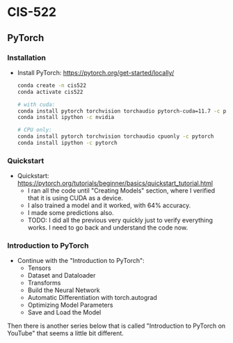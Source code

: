 # CIS-522


## PyTorch

### Installation
* Install PyTorch: https://pytorch.org/get-started/locally/
  ```bash
  conda create -n cis522
  conda activate cis522

  # with cuda:
  conda install pytorch torchvision torchaudio pytorch-cuda=11.7 -c pytorch -c nvidia
  conda install ipython -c nvidia

  # CPU only:
  conda install pytorch torchvision torchaudio cpuonly -c pytorch
  conda install ipython -c pytorch
  ```

### Quickstart
* Quickstart: https://pytorch.org/tutorials/beginner/basics/quickstart_tutorial.html
  * I ran all the code until "Creating Models" section, where I verified that it is using CUDA as a device.
  * I also trained a model and it worked, with 64% accuracy.
  * I made some predictions also.
  * TODO: I did all the previous very quickly just to verify everything works. I need to go back and understand the code now.

### Introduction to PyTorch
* Continue with the "Introduction to PyTorch":
  * Tensors
  * Dataset and Dataloader
  * Transforms
  * Build the Neural Network
  * Automatic Differentiation with torch.autograd
  * Optimizing Model Parameters
  * Save and Load the Model

Then there is another series below that is called "Introduction to PyTorch on YouTube" that seems a little bit different.
